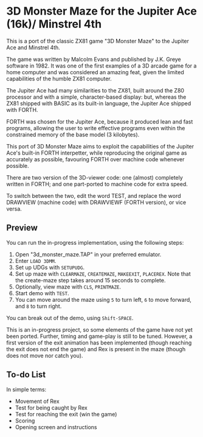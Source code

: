 # 3D Monster Maze for the Jupiter Ace (16k)/ Minstrel 4th

This is a port of the classic ZX81 game "3D Monster Maze" to the Jupiter Ace and Minstrel 4th.

The game was written by Malcolm Evans and published by J.K. Greye software in 1982. It was one of the first examples of a 3D arcade game for a home computer and was considered an amazing feat, given the limited capabilities of the humble ZX81 computer.

The Jupiter Ace had many similarities to the ZX81, built around the Z80 processor and with a simple, character-based display: but, whereas the ZX81 shipped with BASIC as its built-in language, the Jupiter Ace shipped with FORTH.

FORTH was chosen for the Jupiter Ace, because it produced lean and fast programs, allowing the user to write effective programs even within the constrained memory of the base model (3 kilobytes).

This port of 3D Monster Maze aims to exploit the capabilities of the Jupiter Ace's built-in FORTH interpetter, while reproducing the original game as accurately as possible, favouring FORTH over machine code whenever possible.

There are two version of the 3D-viewer code: one (almost) completely written in FORTH; and one part-ported to machine code for extra speed.

To switch between the two, edit the word TEST, and replace the word DRAWVIEW (machine code) with DRAWVIEWF (FORTH version), or vice versa.

## Preview

You can run the in-progress implementation, using the following steps:

1. Open "3d_monster_maze.TAP" in your preferred emulator.
2. Enter `LOAD 3DMM`.
3. Set up UDGs with `SETUPUDG`.
4. Set up maze with `CLEARMAZE`, `CREATEMAZE`, `MAKEEXIT`, `PLACEREX`. Note that the create-maze step takes around 15 seconds to complete.
5. Optionally, view maze with `CLS`, `PRINTMAZE`.
6. Start demo with `TEST`.
7. You can move around the maze using `5` to turn left, `6` to move forward, and `8` to turn right.

You can break out of the demo, using `Shift-SPACE`.

This is an in-progress project, so some elements of the game have not yet been ported. Further, timing and game-play is still to be tuned. However, a first version of the exit animation has been implemented (though reaching the exit does not end the game) and Rex is present in the maze (though does not move nor catch you).

## To-do List

In simple terms:

- Movement of Rex
- Test for being caught by Rex
- Test for reaching the exit (win the game)
- Scoring
- Opening screen and instructions
